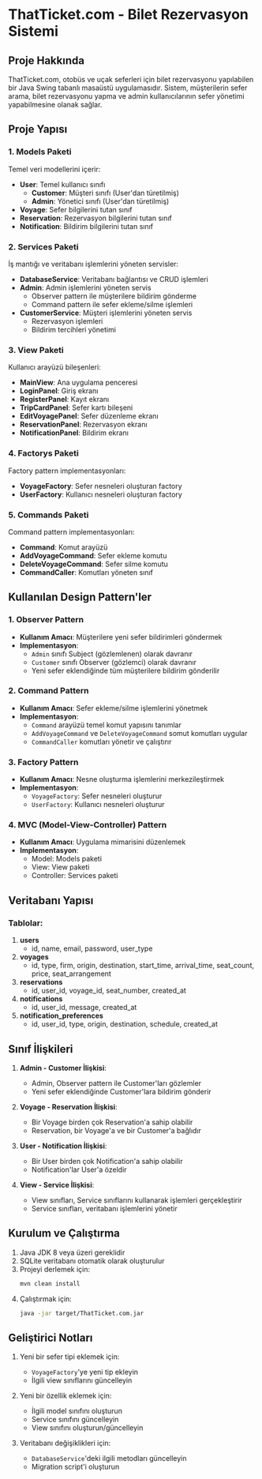 # ThatTicket.com - Bilet Rezervasyon Sistemi

## Proje Hakkında
ThatTicket.com, otobüs ve uçak seferleri için bilet rezervasyonu yapılabilen bir Java Swing tabanlı masaüstü uygulamasıdır. Sistem, müşterilerin sefer arama, bilet rezervasyonu yapma ve admin kullanıcılarının sefer yönetimi yapabilmesine olanak sağlar.

## Proje Yapısı

### 1. Models Paketi
Temel veri modellerini içerir:

- **User**: Temel kullanıcı sınıfı
  - **Customer**: Müşteri sınıfı (User'dan türetilmiş)
  - **Admin**: Yönetici sınıfı (User'dan türetilmiş)
- **Voyage**: Sefer bilgilerini tutan sınıf
- **Reservation**: Rezervasyon bilgilerini tutan sınıf
- **Notification**: Bildirim bilgilerini tutan sınıf

### 2. Services Paketi
İş mantığı ve veritabanı işlemlerini yöneten servisler:

- **DatabaseService**: Veritabanı bağlantısı ve CRUD işlemleri
- **Admin**: Admin işlemlerini yöneten servis
  - Observer pattern ile müşterilere bildirim gönderme
  - Command pattern ile sefer ekleme/silme işlemleri
- **CustomerService**: Müşteri işlemlerini yöneten servis
  - Rezervasyon işlemleri
  - Bildirim tercihleri yönetimi

### 3. View Paketi
Kullanıcı arayüzü bileşenleri:

- **MainView**: Ana uygulama penceresi
- **LoginPanel**: Giriş ekranı
- **RegisterPanel**: Kayıt ekranı
- **TripCardPanel**: Sefer kartı bileşeni
- **EditVoyagePanel**: Sefer düzenleme ekranı
- **ReservationPanel**: Rezervasyon ekranı
- **NotificationPanel**: Bildirim ekranı

### 4. Factorys Paketi
Factory pattern implementasyonları:

- **VoyageFactory**: Sefer nesneleri oluşturan factory
- **UserFactory**: Kullanıcı nesneleri oluşturan factory

### 5. Commands Paketi
Command pattern implementasyonları:

- **Command**: Komut arayüzü
- **AddVoyageCommand**: Sefer ekleme komutu
- **DeleteVoyageCommand**: Sefer silme komutu
- **CommandCaller**: Komutları yöneten sınıf

## Kullanılan Design Pattern'ler

### 1. Observer Pattern
- **Kullanım Amacı**: Müşterilere yeni sefer bildirimleri göndermek
- **Implementasyon**:
  - `Admin` sınıfı Subject (gözlemlenen) olarak davranır
  - `Customer` sınıfı Observer (gözlemci) olarak davranır
  - Yeni sefer eklendiğinde tüm müşterilere bildirim gönderilir

### 2. Command Pattern
- **Kullanım Amacı**: Sefer ekleme/silme işlemlerini yönetmek
- **Implementasyon**:
  - `Command` arayüzü temel komut yapısını tanımlar
  - `AddVoyageCommand` ve `DeleteVoyageCommand` somut komutları uygular
  - `CommandCaller` komutları yönetir ve çalıştırır

### 3. Factory Pattern
- **Kullanım Amacı**: Nesne oluşturma işlemlerini merkezileştirmek
- **Implementasyon**:
  - `VoyageFactory`: Sefer nesneleri oluşturur
  - `UserFactory`: Kullanıcı nesneleri oluşturur

### 4. MVC (Model-View-Controller) Pattern
- **Kullanım Amacı**: Uygulama mimarisini düzenlemek
- **Implementasyon**:
  - Model: Models paketi
  - View: View paketi
  - Controller: Services paketi

## Veritabanı Yapısı

### Tablolar:
1. **users**
   - id, name, email, password, user_type
2. **voyages**
   - id, type, firm, origin, destination, start_time, arrival_time, seat_count, price, seat_arrangement
3. **reservations**
   - id, user_id, voyage_id, seat_number, created_at
4. **notifications**
   - id, user_id, message, created_at
5. **notification_preferences**
   - id, user_id, type, origin, destination, schedule, created_at

## Sınıf İlişkileri

1. **Admin - Customer İlişkisi**:
   - Admin, Observer pattern ile Customer'ları gözlemler
   - Yeni sefer eklendiğinde Customer'lara bildirim gönderir

2. **Voyage - Reservation İlişkisi**:
   - Bir Voyage birden çok Reservation'a sahip olabilir
   - Reservation, bir Voyage'a ve bir Customer'a bağlıdır

3. **User - Notification İlişkisi**:
   - Bir User birden çok Notification'a sahip olabilir
   - Notification'lar User'a özeldir

4. **View - Service İlişkisi**:
   - View sınıfları, Service sınıflarını kullanarak işlemleri gerçekleştirir
   - Service sınıfları, veritabanı işlemlerini yönetir

## Kurulum ve Çalıştırma

1. Java JDK 8 veya üzeri gereklidir
2. SQLite veritabanı otomatik olarak oluşturulur
3. Projeyi derlemek için:
   ```bash
   mvn clean install
   ```
4. Çalıştırmak için:
   ```bash
   java -jar target/ThatTicket.com.jar
   ```

## Geliştirici Notları

1. Yeni bir sefer tipi eklemek için:
   - `VoyageFactory`'ye yeni tip ekleyin
   - İlgili view sınıflarını güncelleyin

2. Yeni bir özellik eklemek için:
   - İlgili model sınıfını oluşturun
   - Service sınıfını güncelleyin
   - View sınıfını oluşturun/güncelleyin

3. Veritabanı değişiklikleri için:
   - `DatabaseService`'deki ilgili metodları güncelleyin
   - Migration script'i oluşturun 